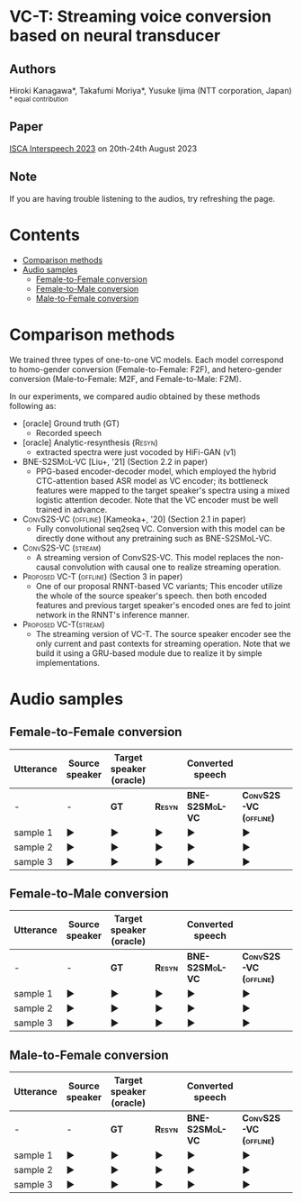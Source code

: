 # VC-T: Streaming voice conversion based on neural transducer <!-- omit in toc -->
## Authors  <!-- omit in toc -->
Hiroki Kanagawa*, Takafumi Moriya*, Yusuke Ijima (NTT corporation, Japan)<br>
<span style="font-size: 80%">* equal contribution</span>

## Paper  <!-- omit in toc -->
[ISCA Interspeech 2023](https://www.interspeech2023.org/) on 20th-24th August 2023

## Note  <!-- omit in toc -->
If you are having trouble listening to the audios, try refreshing the page.

<!-- ctrl+shift+pでCreate table of contents -> 目次作る -->
<!-- ctrl+shift+pでhtml -> html出力 -->
<!-- ctrl+shift+v プレビュー -->

# Contents <!-- omit in toc -->

- [Comparison methods](#comparison-methods)
- [Audio samples](#audio-samples)
  - [Female-to-Female conversion](#female-to-female-conversion)
  - [Female-to-Male conversion](#female-to-male-conversion)
  - [Male-to-Female conversion](#male-to-female-conversion)

# Comparison methods

We trained three types of one-to-one VC models.
Each model correspond to homo-gender conversion (Female-to-Female: F2F), and hetero-gender conversion (Male-to-Female: M2F, and Female-to-Male: F2M).

In our experiments, we compared audio obtained by these methods following as:
- [oracle] Ground truth (<span style="font-variant:small-caps;">GT</span>)
  - Recorded speech
- [oracle] Analytic-resynthesis (<span style="font-variant:small-caps;">Resyn</span>)
  - extracted spectra were just vocoded by HiFi-GAN (v1)
- <span style="font-variant:small-caps;">BNE-S2SMoL-VC</span> [Liu+, '21] (Section 2.2 in paper)
  - PPG-based encoder-decoder model, which employed the hybrid CTC-attention based ASR model as VC encoder; its bottleneck features were mapped to the target speaker's spectra using a mixed logistic attention decoder. Note that the VC encoder must be well trained in advance.
- <span style="font-variant:small-caps;">ConvS2S-VC (offline)</span> [Kameoka+, '20] (Section 2.1 in paper)
  - Fully convolutional seq2seq VC. Conversion with this model can be directly done without any pretraining such as BNE-S2SMoL-VC.
- <span style="font-variant:small-caps;">ConvS2S-VC (stream)</span>
  - A streaming version of ConvS2S-VC. This model replaces the non-causal convolution with causal one to realize streaming operation.
- <span style="font-variant:small-caps;">Proposed VC-T (offline)</span> (Section 3 in paper)
  - One of our proposal RNNT-based VC variants; This encoder utilize the whole of the source speaker's speech. then both encoded features and previous target speaker's encoded ones are fed to joint network in the RNNT's inference manner.
- <span style="font-variant:small-caps;">Proposed VC-T(stream) </span>
  - The streaming version of VC-T. The source speaker encoder see the only current and past contexts for streaming operation. Note that we build it using a GRU-based module due to realize it by simple implementations.

# Audio samples

## Female-to-Female conversion
| Utterance | Source speaker | Target speaker<br>(oracle) | | Converted speech | | | | | |
| -- | -- | -- | -- | -- | -- | -- | -- | -- | -- |
| - | -  | <span style="font-variant:small-caps;">**GT**</span>  | <span style="font-variant:small-caps;">**Resyn**</span>  | <span style="font-variant:small-caps;">**BNE-S2SMoL-VC**</span> | <span style="font-variant:small-caps;">**ConvS2S-VC (offline)**</span> | <span style="font-variant:small-caps;">**ConvS2S-VC (stream)**</span> | <span style="font-variant:small-caps;">**VC-T (offline)** | <span style="font-variant:small-caps;">**VC-T (stream)** |
| sample 1 | <audio src='resource/female2female/source_spk/wav.sv56/female2female1.wav' id="audio_tag_female2female1_source_spk"></audio><div class="audio_buttons" role="button"><span onclick="document.getElementById('audio_tag_female2female1_source_spk').play()">&#9654;</span></div> | <audio src='resource/female2female/reference/wav.sv56/female2female1.wav' id="audio_tag_female2female1_reference"></audio><div class="audio_buttons" role="button"><span onclick="document.getElementById('audio_tag_female2female1_reference').play()">&#9654;</span></div> | <audio src='resource/female2female/resyn/wav.sv56/female2female1.wav' id="audio_tag_female2female1_resyn"></audio><div class="audio_buttons" role="button"><span onclick="document.getElementById('audio_tag_female2female1_resyn').play()">&#9654;</span></div> | <audio src='resource/female2female/bne_s2smol_vc/wav.sv56/female2female1.wav' id="audio_tag_female2female1_bne_s2smol_vc"></audio><div class="audio_buttons" role="button"><span onclick="document.getElementById('audio_tag_female2female1_bne_s2smol_vc').play()">&#9654;</span></div> | <audio src='resource/female2female/convs2s_vc_offline/wav.sv56/female2female1.wav' id="audio_tag_female2female1_convs2s_vc_offline"></audio><div class="audio_buttons" role="button"><span onclick="document.getElementById('audio_tag_female2female1_convs2s_vc_offline').play()">&#9654;</span></div> | <audio src='resource/female2female/convs2s_vc_stream/wav.sv56/female2female1.wav' id="audio_tag_female2female1_convs2s_vc_stream"></audio><div class="audio_buttons" role="button"><span onclick="document.getElementById('audio_tag_female2female1_convs2s_vc_stream').play()">&#9654;</span></div> | <audio src='resource/female2female/vc-t_offline/wav.sv56/female2female1.wav' id="audio_tag_female2female1_vc-t_offline"></audio><div class="audio_buttons" role="button"><span onclick="document.getElementById('audio_tag_female2female1_vc-t_offline').play()">&#9654;</span></div> | <audio src='resource/female2female/vc-t_stream/wav.sv56/female2female1.wav' id="audio_tag_female2female1_vc-t_stream"></audio><div class="audio_buttons" role="button"><span onclick="document.getElementById('audio_tag_female2female1_vc-t_stream').play()">&#9654;</span></div>  |
| sample 2 | <audio src='resource/female2female/source_spk/wav.sv56/female2female2.wav' id="audio_tag_female2female2_source_spk"></audio><div class="audio_buttons" role="button"><span onclick="document.getElementById('audio_tag_female2female2_source_spk').play()">&#9654;</span></div> | <audio src='resource/female2female/reference/wav.sv56/female2female2.wav' id="audio_tag_female2female2_reference"></audio><div class="audio_buttons" role="button"><span onclick="document.getElementById('audio_tag_female2female2_reference').play()">&#9654;</span></div> | <audio src='resource/female2female/resyn/wav.sv56/female2female2.wav' id="audio_tag_female2female2_resyn"></audio><div class="audio_buttons" role="button"><span onclick="document.getElementById('audio_tag_female2female2_resyn').play()">&#9654;</span></div> | <audio src='resource/female2female/bne_s2smol_vc/wav.sv56/female2female2.wav' id="audio_tag_female2female2_bne_s2smol_vc"></audio><div class="audio_buttons" role="button"><span onclick="document.getElementById('audio_tag_female2female2_bne_s2smol_vc').play()">&#9654;</span></div> | <audio src='resource/female2female/convs2s_vc_offline/wav.sv56/female2female2.wav' id="audio_tag_female2female2_convs2s_vc_offline"></audio><div class="audio_buttons" role="button"><span onclick="document.getElementById('audio_tag_female2female2_convs2s_vc_offline').play()">&#9654;</span></div> | <audio src='resource/female2female/convs2s_vc_stream/wav.sv56/female2female2.wav' id="audio_tag_female2female2_convs2s_vc_stream"></audio><div class="audio_buttons" role="button"><span onclick="document.getElementById('audio_tag_female2female2_convs2s_vc_stream').play()">&#9654;</span></div> | <audio src='resource/female2female/vc-t_offline/wav.sv56/female2female2.wav' id="audio_tag_female2female2_vc-t_offline"></audio><div class="audio_buttons" role="button"><span onclick="document.getElementById('audio_tag_female2female2_vc-t_offline').play()">&#9654;</span></div> | <audio src='resource/female2female/vc-t_stream/wav.sv56/female2female2.wav' id="audio_tag_female2female2_vc-t_stream"></audio><div class="audio_buttons" role="button"><span onclick="document.getElementById('audio_tag_female2female2_vc-t_stream').play()">&#9654;</span></div>  |
| sample 3 | <audio src='resource/female2female/source_spk/wav.sv56/female2female3.wav' id="audio_tag_female2female3_source_spk"></audio><div class="audio_buttons" role="button"><span onclick="document.getElementById('audio_tag_female2female3_source_spk').play()">&#9654;</span></div> | <audio src='resource/female2female/reference/wav.sv56/female2female3.wav' id="audio_tag_female2female3_reference"></audio><div class="audio_buttons" role="button"><span onclick="document.getElementById('audio_tag_female2female3_reference').play()">&#9654;</span></div> | <audio src='resource/female2female/resyn/wav.sv56/female2female3.wav' id="audio_tag_female2female3_resyn"></audio><div class="audio_buttons" role="button"><span onclick="document.getElementById('audio_tag_female2female3_resyn').play()">&#9654;</span></div> | <audio src='resource/female2female/bne_s2smol_vc/wav.sv56/female2female3.wav' id="audio_tag_female2female3_bne_s2smol_vc"></audio><div class="audio_buttons" role="button"><span onclick="document.getElementById('audio_tag_female2female3_bne_s2smol_vc').play()">&#9654;</span></div> | <audio src='resource/female2female/convs2s_vc_offline/wav.sv56/female2female3.wav' id="audio_tag_female2female3_convs2s_vc_offline"></audio><div class="audio_buttons" role="button"><span onclick="document.getElementById('audio_tag_female2female3_convs2s_vc_offline').play()">&#9654;</span></div> | <audio src='resource/female2female/convs2s_vc_stream/wav.sv56/female2female3.wav' id="audio_tag_female2female3_convs2s_vc_stream"></audio><div class="audio_buttons" role="button"><span onclick="document.getElementById('audio_tag_female2female3_convs2s_vc_stream').play()">&#9654;</span></div> | <audio src='resource/female2female/vc-t_offline/wav.sv56/female2female3.wav' id="audio_tag_female2female3_vc-t_offline"></audio><div class="audio_buttons" role="button"><span onclick="document.getElementById('audio_tag_female2female3_vc-t_offline').play()">&#9654;</span></div> | <audio src='resource/female2female/vc-t_stream/wav.sv56/female2female3.wav' id="audio_tag_female2female3_vc-t_stream"></audio><div class="audio_buttons" role="button"><span onclick="document.getElementById('audio_tag_female2female3_vc-t_stream').play()">&#9654;</span></div>  |


## Female-to-Male conversion
| Utterance | Source speaker | Target speaker<br>(oracle) | | Converted speech | | | | | |
| -- | -- | -- | -- | -- | -- | -- | -- | -- | -- |
| - | -  | <span style="font-variant:small-caps;">**GT**</span>  | <span style="font-variant:small-caps;">**Resyn**</span>  | <span style="font-variant:small-caps;">**BNE-S2SMoL-VC**</span> | <span style="font-variant:small-caps;">**ConvS2S-VC (offline)**</span> | <span style="font-variant:small-caps;">**ConvS2S-VC (stream)**</span> | <span style="font-variant:small-caps;">**VC-T (offline)** | <span style="font-variant:small-caps;">**VC-T (stream)** |
| sample 1 | <audio src='resource/female2male/source_spk/wav.sv56/female2male1.wav' id="audio_tag_female2male1_source_spk"></audio><div class="audio_buttons" role="button"><span onclick="document.getElementById('audio_tag_female2male1_source_spk').play()">&#9654;</span></div> | <audio src='resource/female2male/reference/wav.sv56/female2male1.wav' id="audio_tag_female2male1_reference"></audio><div class="audio_buttons" role="button"><span onclick="document.getElementById('audio_tag_female2male1_reference').play()">&#9654;</span></div> | <audio src='resource/female2male/resyn/wav.sv56/female2male1.wav' id="audio_tag_female2male1_resyn"></audio><div class="audio_buttons" role="button"><span onclick="document.getElementById('audio_tag_female2male1_resyn').play()">&#9654;</span></div> | <audio src='resource/female2male/bne_s2smol_vc/wav.sv56/female2male1.wav' id="audio_tag_female2male1_bne_s2smol_vc"></audio><div class="audio_buttons" role="button"><span onclick="document.getElementById('audio_tag_female2male1_bne_s2smol_vc').play()">&#9654;</span></div> | <audio src='resource/female2male/convs2s_vc_offline/wav.sv56/female2male1.wav' id="audio_tag_female2male1_convs2s_vc_offline"></audio><div class="audio_buttons" role="button"><span onclick="document.getElementById('audio_tag_female2male1_convs2s_vc_offline').play()">&#9654;</span></div> | <audio src='resource/female2male/convs2s_vc_stream/wav.sv56/female2male1.wav' id="audio_tag_female2male1_convs2s_vc_stream"></audio><div class="audio_buttons" role="button"><span onclick="document.getElementById('audio_tag_female2male1_convs2s_vc_stream').play()">&#9654;</span></div> | <audio src='resource/female2male/vc-t_offline/wav.sv56/female2male1.wav' id="audio_tag_female2male1_vc-t_offline"></audio><div class="audio_buttons" role="button"><span onclick="document.getElementById('audio_tag_female2male1_vc-t_offline').play()">&#9654;</span></div> | <audio src='resource/female2male/vc-t_stream/wav.sv56/female2male1.wav' id="audio_tag_female2male1_vc-t_stream"></audio><div class="audio_buttons" role="button"><span onclick="document.getElementById('audio_tag_female2male1_vc-t_stream').play()">&#9654;</span></div>  |
| sample 2 | <audio src='resource/female2male/source_spk/wav.sv56/female2male2.wav' id="audio_tag_female2male2_source_spk"></audio><div class="audio_buttons" role="button"><span onclick="document.getElementById('audio_tag_female2male2_source_spk').play()">&#9654;</span></div> | <audio src='resource/female2male/reference/wav.sv56/female2male2.wav' id="audio_tag_female2male2_reference"></audio><div class="audio_buttons" role="button"><span onclick="document.getElementById('audio_tag_female2male2_reference').play()">&#9654;</span></div> | <audio src='resource/female2male/resyn/wav.sv56/female2male2.wav' id="audio_tag_female2male2_resyn"></audio><div class="audio_buttons" role="button"><span onclick="document.getElementById('audio_tag_female2male2_resyn').play()">&#9654;</span></div> | <audio src='resource/female2male/bne_s2smol_vc/wav.sv56/female2male2.wav' id="audio_tag_female2male2_bne_s2smol_vc"></audio><div class="audio_buttons" role="button"><span onclick="document.getElementById('audio_tag_female2male2_bne_s2smol_vc').play()">&#9654;</span></div> | <audio src='resource/female2male/convs2s_vc_offline/wav.sv56/female2male2.wav' id="audio_tag_female2male2_convs2s_vc_offline"></audio><div class="audio_buttons" role="button"><span onclick="document.getElementById('audio_tag_female2male2_convs2s_vc_offline').play()">&#9654;</span></div> | <audio src='resource/female2male/convs2s_vc_stream/wav.sv56/female2male2.wav' id="audio_tag_female2male2_convs2s_vc_stream"></audio><div class="audio_buttons" role="button"><span onclick="document.getElementById('audio_tag_female2male2_convs2s_vc_stream').play()">&#9654;</span></div> | <audio src='resource/female2male/vc-t_offline/wav.sv56/female2male2.wav' id="audio_tag_female2male2_vc-t_offline"></audio><div class="audio_buttons" role="button"><span onclick="document.getElementById('audio_tag_female2male2_vc-t_offline').play()">&#9654;</span></div> | <audio src='resource/female2male/vc-t_stream/wav.sv56/female2male2.wav' id="audio_tag_female2male2_vc-t_stream"></audio><div class="audio_buttons" role="button"><span onclick="document.getElementById('audio_tag_female2male2_vc-t_stream').play()">&#9654;</span></div>  |
| sample 3 | <audio src='resource/female2male/source_spk/wav.sv56/female2male3.wav' id="audio_tag_female2male3_source_spk"></audio><div class="audio_buttons" role="button"><span onclick="document.getElementById('audio_tag_female2male3_source_spk').play()">&#9654;</span></div> | <audio src='resource/female2male/reference/wav.sv56/female2male3.wav' id="audio_tag_female2male3_reference"></audio><div class="audio_buttons" role="button"><span onclick="document.getElementById('audio_tag_female2male3_reference').play()">&#9654;</span></div> | <audio src='resource/female2male/resyn/wav.sv56/female2male3.wav' id="audio_tag_female2male3_resyn"></audio><div class="audio_buttons" role="button"><span onclick="document.getElementById('audio_tag_female2male3_resyn').play()">&#9654;</span></div> | <audio src='resource/female2male/bne_s2smol_vc/wav.sv56/female2male3.wav' id="audio_tag_female2male3_bne_s2smol_vc"></audio><div class="audio_buttons" role="button"><span onclick="document.getElementById('audio_tag_female2male3_bne_s2smol_vc').play()">&#9654;</span></div> | <audio src='resource/female2male/convs2s_vc_offline/wav.sv56/female2male3.wav' id="audio_tag_female2male3_convs2s_vc_offline"></audio><div class="audio_buttons" role="button"><span onclick="document.getElementById('audio_tag_female2male3_convs2s_vc_offline').play()">&#9654;</span></div> | <audio src='resource/female2male/convs2s_vc_stream/wav.sv56/female2male3.wav' id="audio_tag_female2male3_convs2s_vc_stream"></audio><div class="audio_buttons" role="button"><span onclick="document.getElementById('audio_tag_female2male3_convs2s_vc_stream').play()">&#9654;</span></div> | <audio src='resource/female2male/vc-t_offline/wav.sv56/female2male3.wav' id="audio_tag_female2male3_vc-t_offline"></audio><div class="audio_buttons" role="button"><span onclick="document.getElementById('audio_tag_female2male3_vc-t_offline').play()">&#9654;</span></div> | <audio src='resource/female2male/vc-t_stream/wav.sv56/female2male3.wav' id="audio_tag_female2male3_vc-t_stream"></audio><div class="audio_buttons" role="button"><span onclick="document.getElementById('audio_tag_female2male3_vc-t_stream').play()">&#9654;</span></div>  |



## Male-to-Female conversion
| Utterance | Source speaker | Target speaker<br>(oracle) | | Converted speech | | | | | |
| -- | -- | -- | -- | -- | -- | -- | -- | -- | -- |
| - | -  | <span style="font-variant:small-caps;">**GT**</span>  | <span style="font-variant:small-caps;">**Resyn**</span>  | <span style="font-variant:small-caps;">**BNE-S2SMoL-VC**</span> | <span style="font-variant:small-caps;">**ConvS2S-VC (offline)**</span> | <span style="font-variant:small-caps;">**ConvS2S-VC (stream)**</span> | <span style="font-variant:small-caps;">**VC-T (offline)** | <span style="font-variant:small-caps;">**VC-T (stream)** |
| sample 1 | <audio src='resource/male2female/source_spk/wav.sv56/male2female1.wav' id="audio_tag_male2female1_source_spk"></audio><div class="audio_buttons" role="button"><span onclick="document.getElementById('audio_tag_male2female1_source_spk').play()">&#9654;</span></div> | <audio src='resource/male2female/reference/wav.sv56/male2female1.wav' id="audio_tag_male2female1_reference"></audio><div class="audio_buttons" role="button"><span onclick="document.getElementById('audio_tag_male2female1_reference').play()">&#9654;</span></div> | <audio src='resource/male2female/resyn/wav.sv56/male2female1.wav' id="audio_tag_male2female1_resyn"></audio><div class="audio_buttons" role="button"><span onclick="document.getElementById('audio_tag_male2female1_resyn').play()">&#9654;</span></div> | <audio src='resource/male2female/bne_s2smol_vc/wav.sv56/male2female1.wav' id="audio_tag_male2female1_bne_s2smol_vc"></audio><div class="audio_buttons" role="button"><span onclick="document.getElementById('audio_tag_male2female1_bne_s2smol_vc').play()">&#9654;</span></div> | <audio src='resource/male2female/convs2s_vc_offline/wav.sv56/male2female1.wav' id="audio_tag_male2female1_convs2s_vc_offline"></audio><div class="audio_buttons" role="button"><span onclick="document.getElementById('audio_tag_male2female1_convs2s_vc_offline').play()">&#9654;</span></div> | <audio src='resource/male2female/convs2s_vc_stream/wav.sv56/male2female1.wav' id="audio_tag_male2female1_convs2s_vc_stream"></audio><div class="audio_buttons" role="button"><span onclick="document.getElementById('audio_tag_male2female1_convs2s_vc_stream').play()">&#9654;</span></div> | <audio src='resource/male2female/vc-t_offline/wav.sv56/male2female1.wav' id="audio_tag_male2female1_vc-t_offline"></audio><div class="audio_buttons" role="button"><span onclick="document.getElementById('audio_tag_male2female1_vc-t_offline').play()">&#9654;</span></div> | <audio src='resource/male2female/vc-t_stream/wav.sv56/male2female1.wav' id="audio_tag_male2female1_vc-t_stream"></audio><div class="audio_buttons" role="button"><span onclick="document.getElementById('audio_tag_male2female1_vc-t_stream').play()">&#9654;</span></div>  |
| sample 2 | <audio src='resource/male2female/source_spk/wav.sv56/male2female2.wav' id="audio_tag_male2female2_source_spk"></audio><div class="audio_buttons" role="button"><span onclick="document.getElementById('audio_tag_male2female2_source_spk').play()">&#9654;</span></div> | <audio src='resource/male2female/reference/wav.sv56/male2female2.wav' id="audio_tag_male2female2_reference"></audio><div class="audio_buttons" role="button"><span onclick="document.getElementById('audio_tag_male2female2_reference').play()">&#9654;</span></div> | <audio src='resource/male2female/resyn/wav.sv56/male2female2.wav' id="audio_tag_male2female2_resyn"></audio><div class="audio_buttons" role="button"><span onclick="document.getElementById('audio_tag_male2female2_resyn').play()">&#9654;</span></div> | <audio src='resource/male2female/bne_s2smol_vc/wav.sv56/male2female2.wav' id="audio_tag_male2female2_bne_s2smol_vc"></audio><div class="audio_buttons" role="button"><span onclick="document.getElementById('audio_tag_male2female2_bne_s2smol_vc').play()">&#9654;</span></div> | <audio src='resource/male2female/convs2s_vc_offline/wav.sv56/male2female2.wav' id="audio_tag_male2female2_convs2s_vc_offline"></audio><div class="audio_buttons" role="button"><span onclick="document.getElementById('audio_tag_male2female2_convs2s_vc_offline').play()">&#9654;</span></div> | <audio src='resource/male2female/convs2s_vc_stream/wav.sv56/male2female2.wav' id="audio_tag_male2female2_convs2s_vc_stream"></audio><div class="audio_buttons" role="button"><span onclick="document.getElementById('audio_tag_male2female2_convs2s_vc_stream').play()">&#9654;</span></div> | <audio src='resource/male2female/vc-t_offline/wav.sv56/male2female2.wav' id="audio_tag_male2female2_vc-t_offline"></audio><div class="audio_buttons" role="button"><span onclick="document.getElementById('audio_tag_male2female2_vc-t_offline').play()">&#9654;</span></div> | <audio src='resource/male2female/vc-t_stream/wav.sv56/male2female2.wav' id="audio_tag_male2female2_vc-t_stream"></audio><div class="audio_buttons" role="button"><span onclick="document.getElementById('audio_tag_male2female2_vc-t_stream').play()">&#9654;</span></div>  |
| sample 3 | <audio src='resource/male2female/source_spk/wav.sv56/male2female3.wav' id="audio_tag_male2female3_source_spk"></audio><div class="audio_buttons" role="button"><span onclick="document.getElementById('audio_tag_male2female3_source_spk').play()">&#9654;</span></div> | <audio src='resource/male2female/reference/wav.sv56/male2female3.wav' id="audio_tag_male2female3_reference"></audio><div class="audio_buttons" role="button"><span onclick="document.getElementById('audio_tag_male2female3_reference').play()">&#9654;</span></div> | <audio src='resource/male2female/resyn/wav.sv56/male2female3.wav' id="audio_tag_male2female3_resyn"></audio><div class="audio_buttons" role="button"><span onclick="document.getElementById('audio_tag_male2female3_resyn').play()">&#9654;</span></div> | <audio src='resource/male2female/bne_s2smol_vc/wav.sv56/male2female3.wav' id="audio_tag_male2female3_bne_s2smol_vc"></audio><div class="audio_buttons" role="button"><span onclick="document.getElementById('audio_tag_male2female3_bne_s2smol_vc').play()">&#9654;</span></div> | <audio src='resource/male2female/convs2s_vc_offline/wav.sv56/male2female3.wav' id="audio_tag_male2female3_convs2s_vc_offline"></audio><div class="audio_buttons" role="button"><span onclick="document.getElementById('audio_tag_male2female3_convs2s_vc_offline').play()">&#9654;</span></div> | <audio src='resource/male2female/convs2s_vc_stream/wav.sv56/male2female3.wav' id="audio_tag_male2female3_convs2s_vc_stream"></audio><div class="audio_buttons" role="button"><span onclick="document.getElementById('audio_tag_male2female3_convs2s_vc_stream').play()">&#9654;</span></div> | <audio src='resource/male2female/vc-t_offline/wav.sv56/male2female3.wav' id="audio_tag_male2female3_vc-t_offline"></audio><div class="audio_buttons" role="button"><span onclick="document.getElementById('audio_tag_male2female3_vc-t_offline').play()">&#9654;</span></div> | <audio src='resource/male2female/vc-t_stream/wav.sv56/male2female3.wav' id="audio_tag_male2female3_vc-t_stream"></audio><div class="audio_buttons" role="button"><span onclick="document.getElementById('audio_tag_male2female3_vc-t_stream').play()">&#9654;</span></div>  |
